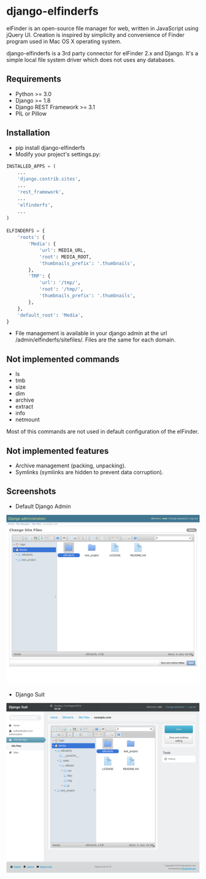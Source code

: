 django-elfinderfs
=================

elFinder is an open-source file manager for web, written in JavaScript using jQuery UI.
Creation is inspired by simplicity and convenience of Finder program used in Mac OS X
operating system.

django-elfinderfs is a 3rd party connector for elFinder 2.x and Django.
It's a simple local file system driver which does not uses any databases.


Requirements
------------

* Python >= 3.0
* Django >= 1.8
* Django REST Framework >= 3.1
* PIL or Pillow


Installation
------------

* pip install django-elfinderfs
* Modify your project's settings.py:

```python
INSTALLED_APPS = (
    ...
    'django.contrib.sites',
    ...
    'rest_framework',
    ...
    'elfinderfs',
    ...
)

ELFINDERFS = {
    'roots': {
        'Media': {
            'url': MEDIA_URL,
            'root': MEDIA_ROOT,
            'thumbnails_prefix': '.thumbnails',
        },
        'TMP': {
            'url': '/tmp/',
            'root': '/tmp/',
            'thumbnails_prefix': '.thumbnails',
        },
    },
    'default_root': 'Media',
}
```

* File management is available in your django admin at the url /admin/elfinderfs/sitefiles/.
Files are the same for each domain.


Not implemented commands
------------------------

* ls
* tmb
* size
* dim
* archive
* extract
* info
* netmount

Most of this commands are not used in default configuration of the elFinder.


Not implemented features
------------------------

* Archive management (packing, unpacking).
* Symlinks (symlinks are hidden to prevent data corruption).


Screenshots
-----------

* Default Django Admin

![Default Django Admin](/defaultadmin.png)

* Django Suit

![Django Suit](/suitadmin.png)
